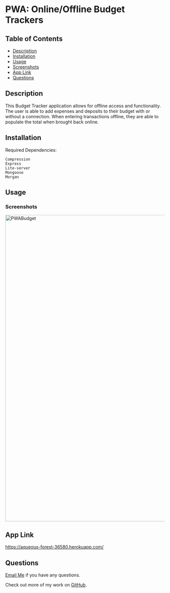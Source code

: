 # PWA: Online/Offline Budget Trackers

## Table of Contents 

- [Description](#description)
- [Installation](#installation)
- [Usage](#usage)
- [Screenshots](#screenshots)
- [App Link](#app-link)
- [Questions](#questions)

## Description 
This Budget Tracker application allows for offline access and functionality. The user is able to add expenses and deposits to their budget with or without a connection. When entering transactions offline, they are able to populate the total when brought back online.

## Installation
Required Dependencies:
```
Compression
Express
Lite-server
Mongoose
Morgan
```

## Usage 
### Screenshots

<img width="970" alt="PWABudget" src="https://user-images.githubusercontent.com/89039793/142096681-d234f214-7240-468d-bbbb-6d5a321eb9c2.PNG">


## App Link

https://aqueous-forest-36580.herokuapp.com/

## Questions

[Email Me](Chloe.a.harris17@gmail.com) if you have any questions.

Check out more of my work on [GitHub](https://github.com/chloeharris1).

